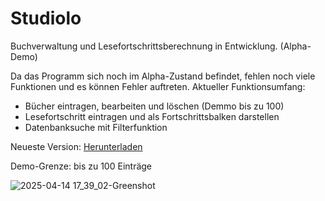 # Studiolo
Buchverwaltung und Lesefortschrittsberechnung in Entwicklung. (Alpha-Demo)

Da das Programm sich noch im Alpha-Zustand befindet, fehlen noch viele Funktionen und es können Fehler auftreten. 
Aktueller Funktionsumfang:

* Bücher eintragen, bearbeiten und löschen (Demmo bis zu 100)
* Lesefortschritt eintragen und als Fortschrittsbalken darstellen
* Datenbanksuche mit Filterfunktion

Neueste Version: [Herunterladen](https://github.com/Alsweider/Studiolo/releases/latest)

Demo-Grenze: bis zu 100 Einträge

![2025-04-14 17_39_02-Greenshot](https://github.com/user-attachments/assets/c82167c5-5927-4633-8589-35d5069accec)
